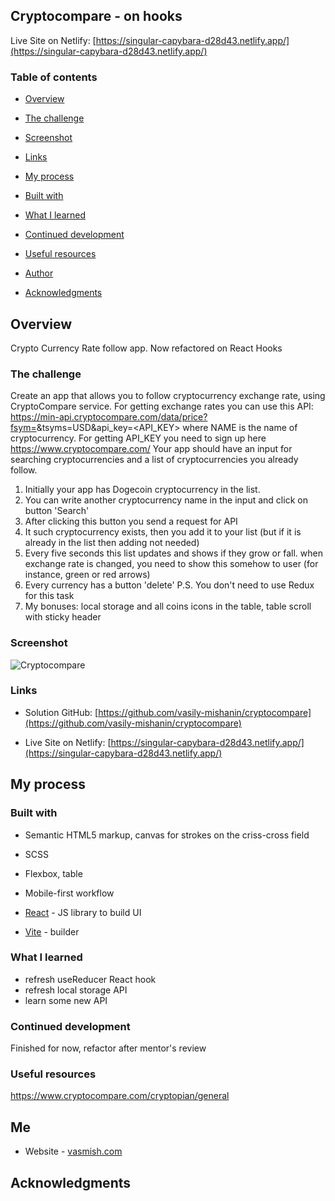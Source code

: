 ## Cryptocompare - on hooks

Live Site on Netlify: [https://singular-capybara-d28d43.netlify.app/](https://singular-capybara-d28d43.netlify.app/)

### Table of contents

- [Overview](#overview)

- [The challenge](#the-challenge)

- [Screenshot](#screenshot)

- [Links](#links)

- [My process](#my-process)

- [Built with](#built-with)

- [What I learned](#what-i-learned)

- [Continued development](#continued-development)

- [Useful resources](#useful-resources)

- [Author](#author)

- [Acknowledgments](#acknowledgments)

## Overview

Crypto Currency Rate follow app. Now refactored on React Hooks

### The challenge

Create an app that allows you to follow cryptocurrency exchange rate, using CryptoCompare service. For getting exchange rates you can use this API: https://min-api.cryptocompare.com/data/price?fsym=<NAME>&tsyms=USD&api_key=<API_KEY&gt; where NAME is the name of cryptocurrency.
For getting API_KEY you need to sign up here https://www.cryptocompare.com/
Your app should have an input for searching cryptocurrencies and a list of cryptocurrencies you already follow.

1. Initially your app has Dogecoin cryptocurrency in the list.
2. You can write another cryptocurrency name in the input and click on button 'Search'
3. After clicking this button you send a request for API
4. It such cryptocurrency exists, then you add it to your list (but if it is already in the list then adding not needed)
5. Every five seconds this list updates and shows if they grow or fall. when exchange rate is changed, you need to show this somehow to user (for instance, green or red arrows)
6. Every currency has a button 'delete'
   P.S. You don't need to use Redux for this task
7. My bonuses: local storage and all coins icons in the table, table scroll with sticky header

### Screenshot

![Cryptocompare](src/assets/images/app-screenshot.png)

### Links

- Solution GitHub: [https://github.com/vasily-mishanin/cryptocompare](https://github.com/vasily-mishanin/cryptocompare)

- Live Site on Netlify: [https://singular-capybara-d28d43.netlify.app/](https://singular-capybara-d28d43.netlify.app/)

## My process

### Built with

- Semantic HTML5 markup, canvas for strokes on the criss-cross field

- SCSS

- Flexbox, table

- Mobile-first workflow

- [React](https://reactjs.org/) - JS library to build UI

- [Vite](https://vitejs.dev/) - builder

### What I learned

- refresh useReducer React hook
- refresh local storage API
- learn some new API

### Continued development

Finished for now, refactor after mentor's review

### Useful resources

https://www.cryptocompare.com/cryptopian/general

## Me

- Website - [vasmish.com](https://vasmish.com/)

## Acknowledgments
